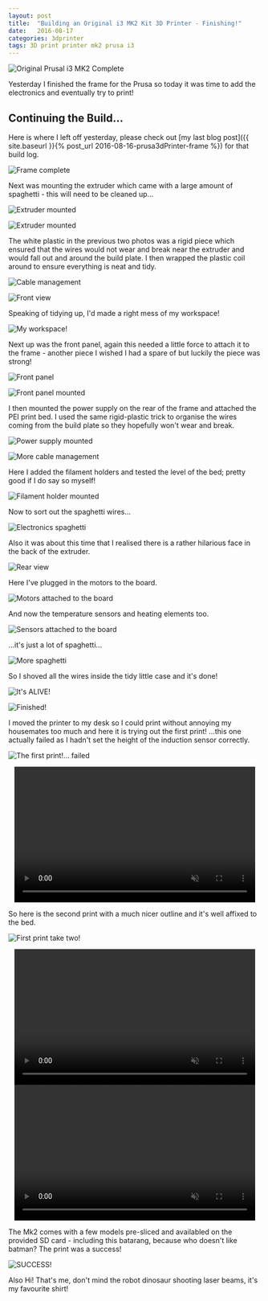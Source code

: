```yaml
---
layout: post
title:  "Building an Original i3 MK2 Kit 3D Printer - Finishing!"
date:   2016-08-17
categories: 3dprinter
tags: 3D print printer mk2 prusa i3
---
```


![Original Prusal i3 MK2 Complete](/images/printer/printer33_constructed.jpg)

Yesterday I finished the frame for the Prusa so today it was time to add the electronics and eventually try to print!

<!--more-->

## Continuing the Build...

Here is where I left off yesterday, please check out [my last blog post]({{ site.baseurl }}{% post_url 2016-08-16-prusa3dPrinter-frame %}) for that build log.

![Frame complete](/images/printer/printer17_x_mounted.jpg)

Next was mounting the extruder which came with a large amount of spaghetti - this will need to be cleaned up...

![Extruder mounted](/images/printer/printer18_extruder_mounted.jpg)

![Extruder mounted](/images/printer/printer19_extruder_mounted.jpg)

The white plastic in the previous two photos was a rigid piece which ensured that the wires would not wear and break near the extruder and would fall out and around the build plate. I then wrapped the plastic coil around to ensure everything is neat and tidy.

![Cable management](/images/printer/printer20_cable_management.jpg)

![Front view](/images/printer/printer21_front_view.jpg)

Speaking of tidying up, I'd made a right mess of my workspace!

![My workspace!](/images/printer/printer22_workspace.jpg)

Next up was the front panel, again this needed a little force to attach it to the frame - another piece I wished I had a spare of but luckily the piece was strong!

![Front panel](/images/printer/printer23_front_panel.jpg)

![Front panel mounted](/images/printer/printer24_front_panel_mounted.jpg)

I then mounted the power supply on the rear of the frame and attached the PEI print bed. I used the same rigid-plastic trick to organise the wires coming from the build plate so they hopefully won't wear and break.

![Power supply mounted](/images/printer/printer25_power_mounted.jpg)

![More cable management](/images/printer/printer26_cable_management.jpg)

Here I added the filament holders and tested the level of the bed; pretty good if I do say so myself!

![Filament holder mounted](/images/printer/printer27_filament_mounted.jpg)

Now to sort out the spaghetti wires...

![Electronics spaghetti](/images/printer/printer28_electronics_spaghetti.jpg)

Also it was about this time that I realised there is a rather hilarious face in the back of the extruder.

![Rear view](/images/printer/printer29_electronics.jpg)

Here I've plugged in the motors to the board.

![Motors attached to the board](/images/printer/printer30_motors_attached.jpg)

And now the temperature sensors and heating elements too.

![Sensors attached to the board](/images/printer/printer31_sensors_attached.jpg)

...it's just a lot of spaghetti...

![More spaghetti](/images/printer/printer32_spaghetti.jpg)

So I shoved all the wires inside the tidy little case and it's done!

![It's ALIVE!](/images/printer/printer33_constructed.jpg)

![Finished!](/images/printer/printer34_constructed.jpg)

I moved the printer to my desk so I could print without annoying my housemates too much and here it is trying out the first print! ...this one actually failed as I hadn't set the height of the induction sensor correctly.

![The first print!... failed](/images/printer/printer35_first_print_failed.jpg)

<center>
    <video width="480" height="270" controls muted>
        <source src="{{ site.baseurl }}/images/printer/first_print_failed.mp4" type="video/mp4">
        First print... that failed
    </video>
</center>

So here is the second print with a much nicer outline and it's well affixed to the bed.

![First print take two!](/images/printer/printer36_first_print_take2.jpg)

<center>
    <video width="480" height="270" controls muted>
        <source src="{{ site.baseurl }}/images/printer/second_print_first_layer.mp4" type="video/mp4">
        Second Print's First Layer
    </video>
</center>

<center>
    <video width="480" height="270" controls muted>
        <source src="{{ site.baseurl }}/images/printer/second_print.mp4" type="video/mp4">
        Second print - success!
    </video>
</center>

The Mk2 comes with a few models pre-sliced and availabled on the provided SD card - including this batarang, because who doesn't like batman? The print was a success!

![SUCCESS!](/images/printer/printer37_first_print_done.jpg)

Also Hi! That's me, don't mind the robot dinosaur shooting laser beams, it's my favourite shirt!

[last-post]: 2016-02-18-rediscovering-the-blog

